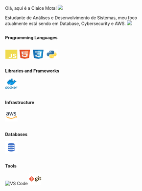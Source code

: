 
 <di> Olá, aqui é a Claice Mota! <img src="https://media.giphy.com/media/mGcNjsfWAjY5AEZNw6/giphy.gif" width="50"></div>


Estudante de Análises e Desenvolvimento de Sistemas, meu foco atualmente está sendo em Database, Cybersecurity e AWS. <img src="https://media.giphy.com/media/WUlplcMpOCEmTGBtBW/giphy.gif" width="30">

##


**Programming Languages**

<div style="display: inline_block"><br>
  <img align="center" alt="claice-Js" height="30" width="40" src="https://raw.githubusercontent.com/devicons/devicon/master/icons/javascript/javascript-plain.svg">
  
  <img align="center" alt="Rafa-HTML" height="30" width="40" src="https://raw.githubusercontent.com/devicons/devicon/master/icons/html5/html5-original.svg">
  
  <img align="center" alt="Rafa-CSS" height="30" width="40" src="https://raw.githubusercontent.com/devicons/devicon/master/icons/css3/css3-original.svg">
 
  <img align="center" alt="Rafa-Python" height="30" width="40" src="https://raw.githubusercontent.com/devicons/devicon/master/icons/python/python-original.svg">

  ##
  **Libraries and Frameworks**


<img title="Docker" alt="Docker" width="40px" src="https://raw.githubusercontent.com/github/explore/master/topics/docker/docker.png">

##
**Infrastructure**

<img title="AWS" alt="AWS" width="40px" src="https://raw.githubusercontent.com/github/explore/main/topics/aws/aws.png">

##
**Databases**

<img title="SQL" alt="SQL" width="40px" src="https://raw.githubusercontent.com/github/explore/master/topics/sql/sql.png">

##
**Tools**

<img title="VS Code" alt="VS Code" width="40px" src="https://img.icons8.com/fluent/48/000000/visual-studio-code-2019.png">
<img title="git" alt="git" width="40px" src="https://raw.githubusercontent.com/github/explore/master/topics/git/git.png">
